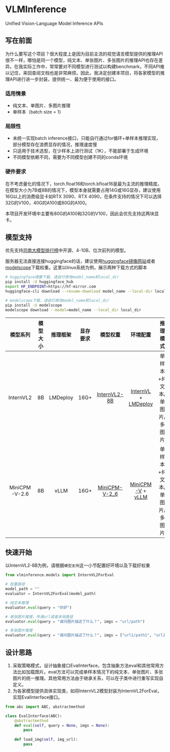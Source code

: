 # VLMInference
Unified Vision-Language Model Inference APIs

## 写在前面
为什么要写这个项目？很大程度上是因为目前主流的视觉语言模型提供的推理API很不一样，哪怕是同一个模型，纯文本、单张图片、多张图片的推理API也存在差异。在我实际工作中，常常要对不同模型进行测试以构建benchmark，不同API难以记住，来回查阅文档也是非常麻烦。因此，我决定创建本项目，将各家模型的推理API进行进一步封装，提供统一、最为便于使用的接口。

### 适用情景
- 纯文本、单图片、多图片推理
- 单样本（batch size = 1）
  
### 局限性
- 未统一实现batch inference接口，只能自行通过for循环+单样本推理实现，部分模型存在浪费显存的情况，推理速度慢
- 只适用于技术选型，在少样本上进行测试（1K），不能部署于生成环境
- 不同模型依赖不同，需要为不同模型创建不同的conda环境
  
### 硬件要求
在不考虑量化的情况下，torch.float16和torch.bfloat16是最为主流的推理精度。在模型大小为7B或8B的情况下，模型本身就需要占用14G或16G显存，建议使用16G以上的消费级显卡如RTX 3090、RTX 4090，在条件支持的情况下可以选择32G的V100，40G的A100或80G的A100。

本项目开发环境中主要有80G的A100和32G的V100，因此会优先支持这两块显卡。

## 模型支持
优先支持[司南大模型排行榜](https://rank.opencompass.org.cn/leaderboard-multimodal/?m=REALTIME)中开源、4-10B、位次前列的模型。

服务器无法直接连接huggingface的话，建议使用[huggingface镜像网站](https://hf-mirror.com/)或者[modelscope](https://www.modelscope.cn/home)下载权重。这里以linux系统为例，展示两种下载方式的脚本
```bash
# huggingface镜像下载，请自行修改model_name和local_dir
pip install -U huggingface_hub
export HF_ENDPOINT=https://hf-mirror.com
huggingface-cli download --resume-download model_name --local-dir local_dir

# modelscope下载，请自行修改model_name和local_dir
pip install -U modelscope
modelscope download --model=model_name --local_dir local_dir
```
| 模型系列 | 模型大小 | 推理框架 | 显存要求 | 模型权重 | 环境配置 | 推理模式 |
| :---: | :---: | :---: | :---: | :---: | :---: | :---: |
| InternVL2 | 8B | LMDeploy | 16G+ | [InternVL2-8B](https://huggingface.co/OpenGVLab/InternVL2-8B) | [InternVL](https://internvl.readthedocs.io/en/latest/get_started/installation.html) + [LMDeploy](https://lmdeploy.readthedocs.io/en/latest/installation.html) | 单样本+纯文本/单图片/多图片 |
| MiniCPM-V-2.6 | 8B | vLLM | 16G+ | [MiniCPM-V-2_6](https://huggingface.co/openbmb/MiniCPM-V-2_6) | [MiniCPM-V](https://github.com/OpenBMB/MiniCPM-V?tab=readme-ov-file#install) + [vLLM](https://docs.vllm.ai/en/latest/getting_started/installation.html) | 单样本+纯文本/单图片/多图片 |

## 快速开始
以InternVL2-8B为例，请根据`模型支持`这一小节配置好环境以及下载好权重
```python
from vlminference.models import InternVL2ForEval

# 权重路径
model_path = ""
evaluator = InternVL2ForEval(model_path)

# 纯文本推理
evaluator.eval(query = "你好")

# 单张图片推理，传递url或者本地路径
evaluator.eval(query = "请问图片描述了什么？", imgs = "url/path")

# 多张图片推理
evaluator.eval(query = "请问图片描述了什么？", imgs = ["url1/path1", "url2/path2"])
```


## 设计思路
1. 采取策略模式，设计抽象接口EvalInterface，包含抽象方法eval和其他常用方法比如加载图片。eval方法可以完成单样本情况下的纯文本、单张图片、多张图片的统一推理。其他常用方法由于继承关系，可以在子类中进行重写实现自定义。
2. 为各家模型提供具体实现类，如将InternVL2模型封装为InternVL2ForEval，实现EvalInterface接口。
```python
from abc import ABC, abstractmethod

class EvalInterface(ABC):
    @abstractmethod
    def eval(self, query = None, imgs = None):
        pass
    
    def load_img(self, img_url):
        pass
```
